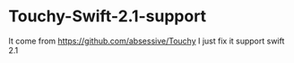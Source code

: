# Touchy-Swift-2.1-support
It come from https://github.com/absessive/Touchy
I just fix it support swift 2.1
